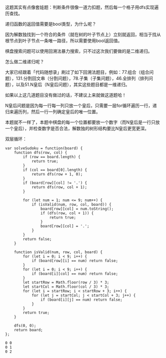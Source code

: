 这题其实有点像套娃题：判断条件很像一道力扣题，然后每一个格子用dfs实现遍历查找。   

递归函数的返回值需要是bool类型，为什么呢？     
 
因为解数独找到一个符合的条件（就在树的叶子节点上）立刻就返回，相当于找从根节点到叶子节点一条唯一路径，所以需要使用bool返回值。        

棋盘搜索问题可以使用回溯法暴力搜索，只不过这次我们要做的是二维递归。     

怎么做二维递归呢？      

大家已经跟着「代码随想录」刷过了如下回溯法题目，例如：77.组合（组合问题），131.分割回文串（分割问题），78.子集（子集问题），46.全排列（排列问题），以及51.N皇后（N皇后问题），其实这些题目都是一维递归。    
 
如果以上这几道题目没有做过的话，不建议上来就做这道题哈！       

N皇后问题是因为每一行每一列只放一个皇后，只需要一层for循环遍历一行，递归来遍历列，然后一行一列确定皇后的唯一位置。     

本题就不一样了，本题中棋盘的每一个位置都要放一个数字（而N皇后是一行只放一个皇后），并检查数字是否合法，解数独的树形结构要比N皇后更宽更深。    

双层循环：     
```code
var solveSudoku = function(board) {
    function dfs(row, col) {
        if (row == board.length) { 
            return true;
        }
        if (col == board[0].length) { 
            return dfs(row + 1, 0);
        }
        if (board[row][col] != '.') {
            return dfs(row, col + 1);
        }

        for (let num = 1; num <= 9; num++) { 
            if (isValid(num, row, col, board)) {
                board[row][col] = num.toString();
                if (dfs(row, col + 1)) { 
                    return true;
                }
                board[row][col] = '.'; 
            }
        }
        return false; 
    }

    function isValid(num, row, col, board) {
        for (let i = 0; i < 9; i++) {
            if (board[row][i] == num) return false;
        }
        for (let i = 0; i < 9; i++) {
            if (board[i][col] == num) return false;
        }
        let startRow = Math.floor(row / 3) * 3;
        let startCol = Math.floor(col / 3) * 3;
        for (let i = startRow; i < startRow + 3; i++) {
            for (let j = startCol; j < startCol + 3; j++) {
                if (board[i][j] == num) return false;
            }
        }
        return true;
    }
    
    dfs(0, 0);
    return board; 
};

```

```code
0 0
0 1
0 2
```

